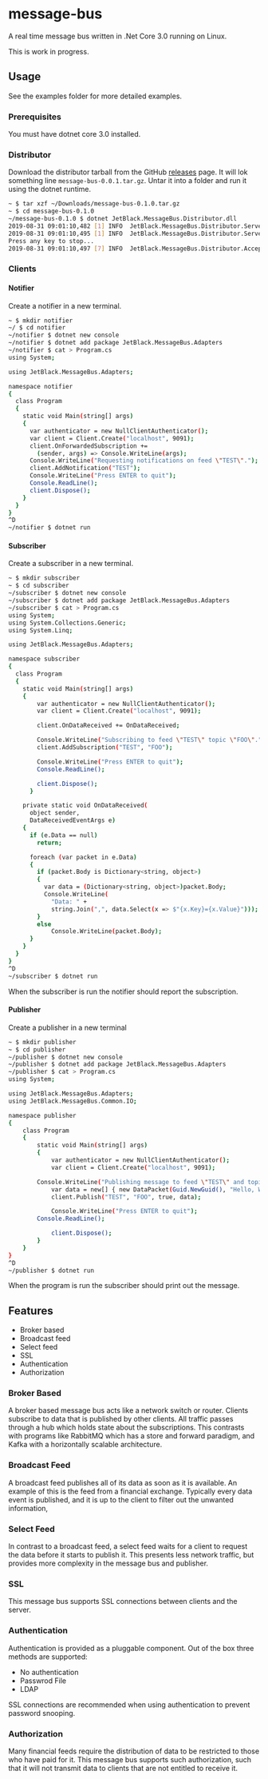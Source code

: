 # message-bus

A real time message bus written in .Net Core 3.0 running on Linux.

This is work in progress.

## Usage

See the examples folder for more detailed examples.

### Prerequisites

You must have dotnet core 3.0 installed.

### Distributor

Download the distributor tarball from the GitHub [releases](https://github.com/rob-blackbourn/message-bus/releases) page. It will lok something line `message-bus-0.0.1.tar.gz`. Untar it into a folder and run it using the dotnet runtime.

```bash
~ $ tar xzf ~/Downloads/message-bus-0.1.0.tar.gz
~ $ cd message-bus-0.1.0
~/message-bus-0.1.0 $ dotnet JetBlack.MessageBus.Distributor.dll
2019-08-31 09:01:10,482 [1] INFO  JetBlack.MessageBus.Distributor.Server [?] - Starting server version 1.0.0.0
2019-08-31 09:01:10,495 [1] INFO  JetBlack.MessageBus.Distributor.Server [?] - Server started
Press any key to stop...
2019-08-31 09:01:10,497 [7] INFO  JetBlack.MessageBus.Distributor.Acceptor [?] - Listening on 0.0.0.0:9091
```

### Clients

#### Notifier

Create a notifier in a new terminal.

```bash
~ $ mkdir notifier
~/ $ cd notifier
~/notifier $ dotnet new console
~/notifier $ dotnet add package JetBlack.MessageBus.Adapters
~/notifier $ cat > Program.cs
using System;

using JetBlack.MessageBus.Adapters;

namespace notifier
{
  class Program
  {
    static void Main(string[] args)
    {
      var authenticator = new NullClientAuthenticator();
      var client = Client.Create("localhost", 9091);
      client.OnForwardedSubscription +=
        (sender, args) => Console.WriteLine(args);
      Console.WriteLine("Requesting notifications on feed \"TEST\".");
      client.AddNotification("TEST");
      Console.WriteLine("Press ENTER to quit");
      Console.ReadLine();
      client.Dispose();
    }
  }
}
^D
~/notifier $ dotnet run
```

#### Subscriber

Create a subscriber in a new terminal.

```bash
~ $ mkdir subscriber
~ $ cd subscriber
~/subscriber $ dotnet new console
~/subscriber $ dotnet add package JetBlack.MessageBus.Adapters
~/subscriber $ cat > Program.cs
using System;
using System.Collections.Generic;
using System.Linq;

using JetBlack.MessageBus.Adapters;

namespace subscriber
{
  class Program
  {
    static void Main(string[] args)
    {
        var authenticator = new NullClientAuthenticator();
        var client = Client.Create("localhost", 9091);

        client.OnDataReceived += OnDataReceived;

        Console.WriteLine("Subscribing to feed \"TEST\" topic \"FOO\".");
        client.AddSubscription("TEST", "FOO");

        Console.WriteLine("Press ENTER to quit");
        Console.ReadLine();

        client.Dispose();
      }

    private static void OnDataReceived(
      object sender,
      DataReceivedEventArgs e)
    {
      if (e.Data == null)
        return;

      foreach (var packet in e.Data)
      {
        if (packet.Body is Dictionary<string, object>)
        {
          var data = (Dictionary<string, object>)packet.Body;
          Console.WriteLine(
            "Data: " + 
            string.Join(",", data.Select(x => $"{x.Key}={x.Value}")));
        }
        else
            Console.WriteLine(packet.Body);
      }
    }
  }
}
^D
~/subscriber $ dotnet run
```

When the subscriber is run the notifier should report the subscription.

#### Publisher

Create a publisher in a new terminal

```bash
~ $ mkdir publisher
~ $ cd publisher
~/publisher $ dotnet new console
~/publisher $ dotnet add package JetBlack.MessageBus.Adapters
~/publisher $ cat > Program.cs
using System;

using JetBlack.MessageBus.Adapters;
using JetBlack.MessageBus.Common.IO;

namespace publisher
{
    class Program
    {
        static void Main(string[] args)
        {
            var authenticator = new NullClientAuthenticator();
            var client = Client.Create("localhost", 9091);

	    Console.WriteLine("Publishing message to feed \"TEST\" and topic \"FOO\".");
            var data = new[] { new DataPacket(Guid.NewGuid(), "Hello, World!") };
            client.Publish("TEST", "FOO", true, data);

            Console.WriteLine("Press ENTER to quit");
	    Console.ReadLine();

            client.Dispose();
        }
    }
}
^D
~/publisher $ dotnet run
```

When the program is run the subscriber should print out the message.

## Features

- Broker based
- Broadcast feed
- Select feed
- SSL
- Authentication
- Authorization

### Broker Based

A broker based message bus acts like a network switch or router. Clients subscribe to data that is published by other clients. All traffic passes through a hub which holds state about the subscriptions. This contrasts with programs like RabbitMQ which has a store and forward paradigm, and Kafka with a horizontally scalable architecture.

### Broadcast Feed

A broadcast feed publishes all of its data as soon as it is available. An example of this is the feed from a financial exchange. Typically every data event is published, and it is up to the client to filter out the unwanted information,

### Select Feed

In contrast to a broadcast feed, a select feed waits for a client to request the data before it starts to publish it. This presents less network traffic, but provides more complexity in the message bus and publisher.

### SSL

This message bus supports SSL connections between clients and the server.

### Authentication

Authentication is provided as a pluggable component. Out of the box three methods are supported:

- No authentication
- Passwrod File
- LDAP

SSL connections are recommended when using authentication to prevent password snooping.

### Authorization

Many financial feeds require the distribution of data to be restricted to those who have paid for it. This message bus supports such authorization, such that it will not transmit data to clients that are not entitled to receive it.


